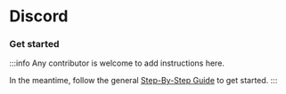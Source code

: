 # Discord

### Get started

:::info
Any contributor is welcome to add instructions here. 

In the meantime, follow the general [Step-By-Step Guide](../reference/guide.md) to get started. 
:::